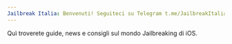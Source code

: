 ```yaml
---
Jailbreak Italia: Benvenuti! Seguiteci su Telegram t.me/JailbreakItalia
---
```

Quì troverete guide, news e consigli sul mondo Jailbreaking di iOS.
